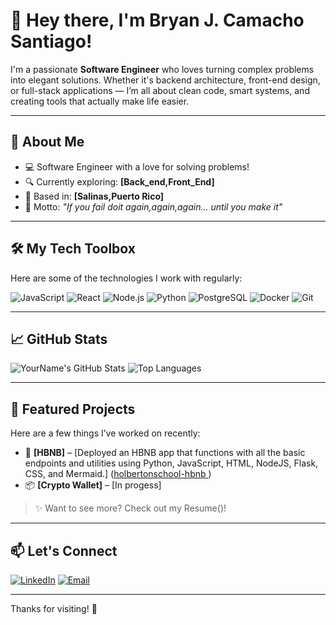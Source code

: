 # 👋 Hey there, I'm Bryan J. Camacho Santiago!

I'm a passionate **Software Engineer** who loves turning complex problems into elegant solutions. Whether it's backend architecture, front-end design, or full-stack applications — I’m all about clean code, smart systems, and creating tools that actually make life easier.

---

## 🚀 About Me
- 💻 Software Engineer with a love for solving problems!
- 🔍 Currently exploring: **[Back_end,Front_End]**
- 📍 Based in: **[Salinas,Puerto Rico]**
- 🎯 Motto: *"If you fail doit again,again,again... until you make it"*

---

## 🛠️ My Tech Toolbox
Here are some of the technologies I work with regularly:

![JavaScript](https://img.shields.io/badge/-JavaScript-black?style=flat-square&logo=javascript)
![React](https://img.shields.io/badge/-React-black?style=flat-square&logo=react)
![Node.js](https://img.shields.io/badge/-Node.js-black?style=flat-square&logo=node.js)
![Python](https://img.shields.io/badge/-Python-black?style=flat-square&logo=python)
![PostgreSQL](https://img.shields.io/badge/-PostgreSQL-black?style=flat-square&logo=postgresql)
![Docker](https://img.shields.io/badge/-Docker-black?style=flat-square&logo=docker)
![Git](https://img.shields.io/badge/-Git-black?style=flat-square&logo=git)

---

## 📈 GitHub Stats
![YourName's GitHub Stats](https://github-readme-stats.vercel.app/api?username=yourusername&show_icons=true&theme=radical)
![Top Languages](https://github-readme-stats.vercel.app/api/top-langs/?username=yourusername&layout=compact&theme=radical)

---

## 🌟 Featured Projects
Here are a few things I’ve worked on recently:
- 🔧 **[HBNB]** – [Deployed an HBNB app that functions with all the basic endpoints and utilities using Python, JavaScript, HTML, NodeJS, Flask, CSS, and Mermaid.] ([holbertonschool-hbnb
](#))
- 📦 **[Crypto Wallet]** – [In progess] 

> ✨ Want to see more? Check out my Resume()!

---

## 📫 Let's Connect
[![LinkedIn](https://img.shields.io/badge/-LinkedIn-blue?style=flat-square&logo=linkedin)](https://www.linkedin.com/in/bryan-jose-0215a0376/)
[![Email](https://img.shields.io/badge/-Email-black?style=flat-square&logo=gmail)](bryan.2541@gmail.com)

---

Thanks for visiting! 🚀
